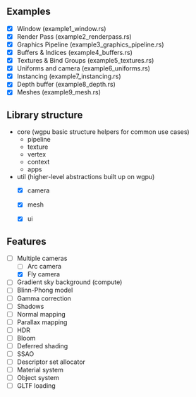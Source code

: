 

## Examples
- [x] Window (example1_window.rs)
- [x] Render Pass (example2_renderpass.rs)
- [x] Graphics Pipeline (example3_graphics_pipeline.rs)
- [x] Buffers & Indices (example4_buffers.rs)
- [x] Textures & Bind Groups (example5_textures.rs)
- [x] Uniforms and camera (example6_uniforms.rs)
- [x] Instancing (example7_instancing.rs)
- [x] Depth buffer (example8_depth.rs)
- [x] Meshes (example9_mesh.rs)

## Library structure
- core (wgpu basic structure helpers for common use cases)   
    - pipeline
    - texture
    - vertex
    - context
    - apps
- util (higher-level abstractions built up on wgpu)
    - [x] camera
    - [x] mesh
    - [x] ui 



## Features
- [ ] Multiple cameras
    - [ ] Arc camera
    - [x] Fly camera
- [ ] Gradient sky background (compute)
- [ ] Blinn-Phong model
- [ ] Gamma correction
- [ ] Shadows
- [ ] Normal mapping
- [ ] Parallax mapping
- [ ] HDR
- [ ] Bloom
- [ ] Deferred shading
- [ ] SSAO
- [ ] Descriptor set allocator
- [ ] Material system
- [ ] Object system
- [ ] GLTF loading
